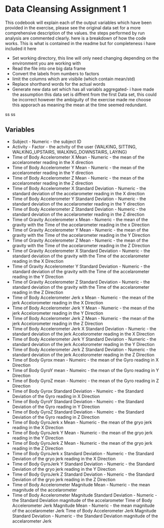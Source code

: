 # Data Cleansing Assignment 1

This codebook will explain each of the output variables which have been provided in the exercise, please see the original data set for a more comprehensive description of the values. the steps performed by run analysis are commented clearly. here is a breakdown of how the code works. This is what is contained in the readme but for completeness i have included it here

* Set working directory, this line will only need changing depending on the environment you are working with
* Read the file into one big data frame
* Convert the labels from numbers to factors
* limit the columns which are visibile (which contain mean/std)
* Replace shorthand words for the actual words
* Generate new data set which has all variabls aggregated- i have made the assumption this data set is diffrent from the first Data set, this could be incorrect however the ambiguity of the exercise made me choose this apporach as meaning the mean at the time seemed redundant.
   


ss 
ss 

## Variables

* Subject - Numeric - the subject ID
* Activity - Factor - the actvity of the user {WALKING, SITTING, WALKING_UPSTAIRS, WALKING_DOWNSTAIRS, LAYING}
* Time of Body Accelerometer X Mean - Numeric -  the mean of the accelarometer reading in the X direction
* Time of Body Accelerometer Y Mean - Numeric - the mean of the accelarometer reading in the Y direction
* Time of Body Accelerometer Z Mean - Numeric - the mean of the accelarometer reading in the Z direction
* Time of Body Accelerometer X Standard Deviation - Numeric - the standard deviation of the accelarometer reading in the X direction
* Time of Body Accelerometer Y Standard Deviation - Numeric - the standard deviation of the accelarometer reading in the Y direction
* Time of Body Accelerometer Z Standard Deviation - Numeric - the standard deviation of the accelarometer reading in the Z direction
* Time of Gravity Accelerometer x Mean - Numeric - the mean of the gravity with the Time of the accelarometer reading in the x Direction
* Time of Gravity Accelerometer Y Mean - Numeric - the mean of the gravity with the Time of the accelarometer reading in the Y Direction
* Time of Gravity Accelerometer Z Mean - Numeric - the mean of the gravity with the Time of the accelarometer reading in the Z Direction
* Time of Gravity Accelerometer X Standard Deviation - Numeric - the standard deviation of the gravity with the Time of the accelarometer reading in the X Direction
* Time of Gravity Accelerometer Y Standard Deviation - Numeric - the standard deviation of the gravity with the Time of the accelarometer reading in the Y Direction
* Time of Gravity Accelerometer Z Standard Deviation - Numeric - the standard deviation of the gravity with the Time of the accelarometer reading in the Z Direction
* Time of Body Accelerometer Jerk x Mean - Numeric - the mean of the jerk Accelorometer reading in the X Direction
* Time of Body Accelerometer Jerk Y Mean - Numeric - the mean of the jerk Accelorometer reading in the Y Direction
* Time of Body Accelerometer Jerk Z Mean - Numeric - the mean of the jerk Accelorometer reading in the Z Direction
* Time of Body Accelerometer Jerk X Standard Deviation - Numeric - the standard deviation of the jerk Accelorometer reading in the X Direction
* Time of Body Accelerometer Jerk Y Standard Deviation - Numeric - the standard deviation of the jerk Accelorometer reading in the Y Direction
* Time of Body Accelerometer Jerk Z Standard Deviation - Numeric - the standard deviation of the jerk Accelorometer reading in the Z Direction
* Time of Body Gyrox mean - Numeirc - the mean of the Gyro reading in X Direction
* Time of Body GyroY mean - Numeirc - the mean of the Gyro reading in Y Direction
* Time of Body GyroZ mean - Numeirc - the mean of the Gyro reading in Z Direction
* Time of Body Gyrox Standard Deviation - Numeirc - the Standard Deviation of the Gyro reading in X Direction
* Time of Body GyroY Standard Deviation - Numeirc - the Standard Deviation of the Gyro reading in Y Direction
* Time of Body GyroZ Standard Deviation - Numeirc - the Standard Deviation of the Gyro reading in Z Direction
* Time of Body GyroJerk x Mean - Numeric - the mean of the gryo jerk reading in the X Direction
* Time of Body GyroJerk Y Mean - Numeric - the mean of the gryo jerk reading in the Y Direction
* Time of Body GyroJerk Z Mean - Numeric - the mean of the gryo jerk reading in the Z Direction
* Time of Body GyroJerk x Standard Deviation - Numeric - the Standard Deviation of the gryo jerk reading in the X Direction
* Time of Body GyroJerk Y Standard Deviation - Numeric - the Standard Deviation of the gryo jerk reading in the Y Direction
* Time of Body GyroJerk Z Standard Deviation - Numeric - the Standard Deviation of the gryo jerk reading in the Z Direction
* Time of Body Accelerometer Magnitude Mean - Numeric - the mean magnitude of the accelarometer
* Time of Body Accelerometer Magnitude Standard Deviation - Numeric - the Standard Deviation magnitude of the accelarometer
Time of Body Accelerometer Jerk Magnitude Mean - Numeric - the mean magnitude of the accelarometer Jerk
Time of Body Accelerometer Jerk Magnitude Standard Deviation - Numeric - the Standard Deviation magnitude of the accelarometer Jerk
